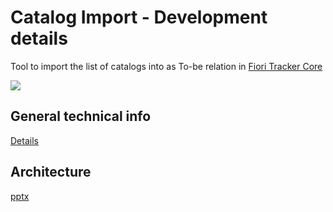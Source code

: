 # Catalog Import - Development details

Tool to import the list of catalogs into as To-be relation in [Fiori Tracker Core](ft-core.md)

[![](res/ci.png)](res/ci.png)

## General technical info
[Details](/tech/ci.md)

## Architecture
[pptx](arch/ci.pptx)




